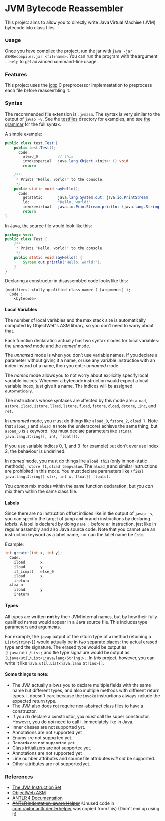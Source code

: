 # JVM Bytecode Reassembler
This project aims to allow you to directly write Java Virtual Machine (JVM) bytecode into class files.

### Usage
Once you have compiled the project, run the jar with `java -jar ASMRecompiler.jar <filename>`. You can run the program with the argument `--help` to get advanced command-line usage.

### Features
This project uses the [jcpp](https://github.com/shevek/jcpp) C preprocessor implementation to preprocess each file before reassembling it.

### Syntax
The recommended file extension is `.jvmasm`. The syntax is very similar to the output of `javap -v`. See the [testfiles](./testfiles) directory for examples, and see [the grammar](./src/main/java/com/raptor/asmrecomp/ASMParser.g4) for the full syntax.

A simple example:
```java
public class test.Test {
    public test.Test();
      Code:
        aload_0         // this
        invokespecial   java.lang.Object.<init>: () void
        return

    /**
     * Prints "Hello, world!" to the console.
     */
    public static void sayHello();
      Code:
        getstatic       java.lang.System.out: java.io.PrintStream
        ldc             "Hello, world!"
        invokevirtual   java.io.PrintStream.println: (java.lang.String) void
        return
}
```

In Java, the source file would look like this:
```java
package test;
public class Test {
    /**
     * Prints "Hello, world!" to the console.
     */
    public static void sayHello() {
        System.out.println("Hello, world!");
    }
}
```

Declaring a constructor in disassembled code looks like this:
    
    [modifiers] <fully-qualified class name> ( [arguments] );
      Code :
        <bytecode>

#### Local Variables
The number of local variables and the max stack size is automatically computed by ObjectWeb's ASM library, so you don't need to worry about that.

Each function declaration actually has two syntax modes for local variables: the *unnamed* mode and the *named* mode.

The *unnamed* mode is when you don't use variable names. If you declare a parameter without giving it a name, or use any variable instruction with an index instead of a name, then you enter *unnamed* mode.

The *named* mode allows you to not worry about explicitly specify local variable indices. Wherever a bytecode instruction would expect a local variable index, just give it a name. The indices will be assigned automatically.

The instructions whose syntaxes are affected by this mode are: `aload`, `astore`, `iload`, `istore`, `lload`, `lstore`, `fload`, `fstore`, `dload`, `dstore`, `iinc`, and `ret`.

In *unnamed* mode, you must do things like `aload_0`, `fstore_2`, `dload 7`. Note that `aload_0` and `aload 0` (note the underscore) achieve the same thing, but `aload_0` is a keyword.
You must declare parameters like `(final java.lang.String[], int, float[])`.

If you use variable indices 0, 1, and 3 (for example) but don't ever use index 2, the behaviour is undefined.

In *named* mode, you must do things like `aload this` (only in non-static methods), `fstore f1`, `dload tempvalue`. The `aload_0` and similar instructions are prohibited in this mode.
You must declare parameters like `(final java.lang.String[] strs, int x, float[] floats)`.

You *cannot* mix modes within the same function declaration, but you *can* mix them within the same class file.

#### Labels
Since there are no instruction offset indices like in the output of `javap -v`, you can specify the target of jump and branch instructions by declaring *labels*. A label is declared by doing `name :` before an instruction, just like in regular assembly and also Java source code. Note that you cannot use an instruction keyword as a label name, nor can the label name be `Code`.

Example:
```java
int greater(int x, int y);
  Code:
    iload       x
    iload       y
    if_icmplt   else_0
    iload       x
    ireturn
  else_0:
    iload       y
    ireturn
```

#### Types
All types are written **not** by their JVM internal names, but by how their fully-qualified names would appear in a Java source file. This includes type parameters and arguments.

For example, the `javap` output of the return type of a method returning a `List<String>[]` would actually be in two separate places: the actual erased type and the signature. The erased type would be output as `[Ljava/util/List;` and the type signature would be output as `[Ljava/util/List<Ljava/lang/String;>;`. In *this* project, however, you can write it like `java.util.List<java.lang.String>[]`.

#### Some things to note:
- The JVM actually allows you to declare multiple fields with the same name but different types, and also multiple methods with different return types. It doesn't care because the `invoke` instructions always include the expected return type.
- The JVM also does not require non-abstract class files to have a constructor.
- If you *do* declare a constructor, you *must* call the super constructor. However, you do *not* need to call it immediately like in Java.
- Inner classes are not supported yet.
- Annotations are not supported yet.
- Enums are not supported yet.
- Records are not supported yet.
- Class initializers are not supported yet.
- Annotations are not supported yet.
- Line number attributes and source file attributes *will not* be supported.
- Other attributes are not supported yet.

### References
- [The JVM Instruction Set](https://docs.oracle.com/javase/specs/jvms/se14/html/jvms-6.html)
- [ObjectWeb ASM](https://asm.ow2.io/)
- [ANTLR 4 Documentation](https://github.com/antlr/antlr4/blob/master/doc/index.md)
- ~~[ANTLR Indentation-aware Helper](https://github.com/yshavit/antlr-denter)~~ (Unused code in [com.raptor.antlr.denterhelper](./src/main/java/com/raptor/antlr/denterhelper) was copied from this) (Didn't end up using it)